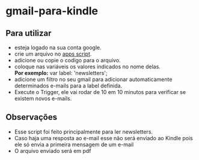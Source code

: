 # gmail-para-kindle
## Para utilizar
- esteja logado na sua conta google.
- crie um arquivo no <a href="https://script.google.com/home">apps script</a>.
- adicione ou copie o codigo para o arquivo.
- coloque nas variáveis os valores indicados no nome delas. </br>
<b>Por exemplo:</b> var label: 'newsletters';
- adicione um filtro no seu gmail para adicionar automaticamente determinados e-mails para a label definida.
- Execute o Trigger, ele vai rodar de 10 em 10 minutos para verificar se existem novos e-mails.
## Observações
 - Esse script foi feito principalmente para ler newsletters.
 - Caso haja uma resposta ao e-mail esse não será enviado ao Kindle pois ele só envia a primeira mensagem de um e-mail
 - O arquivo enviado será em pdf

